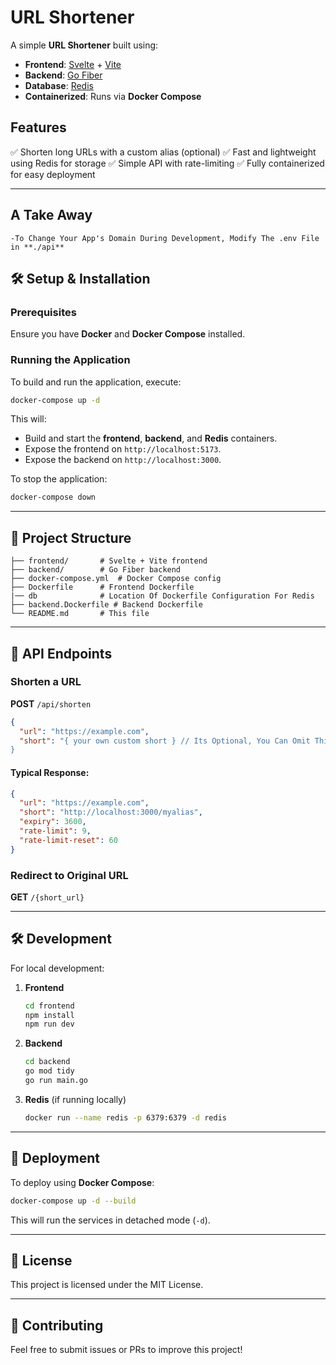 # URL Shortener

A simple **URL Shortener** built using:
- **Frontend**: [Svelte](https://svelte.dev/) + [Vite](https://vitejs.dev/)
- **Backend**: [Go Fiber](https://gofiber.io/)
- **Database**: [Redis](https://redis.io/)
- **Containerized**: Runs via **Docker Compose**

## Features
✅ Shorten long URLs with a custom alias (optional)
✅ Fast and lightweight using Redis for storage
✅ Simple API with rate-limiting
✅ Fully containerized for easy deployment

---

## A Take Away 
    -To Change Your App's Domain During Development, Modify The .env File in **./api**

## 🛠️ Setup & Installation
### **Prerequisites**
Ensure you have **Docker** and **Docker Compose** installed.

### **Running the Application**
To build and run the application, execute:
```bash
docker-compose up -d
```
This will:
- Build and start the **frontend**, **backend**, and **Redis** containers.
- Expose the frontend on `http://localhost:5173`.
- Expose the backend on `http://localhost:3000`.

To stop the application:
```bash
docker-compose down
```

---

## 📂 Project Structure
```
├── frontend/       # Svelte + Vite frontend
├── backend/        # Go Fiber backend
├── docker-compose.yml  # Docker Compose config
├── Dockerfile      # Frontend Dockerfile
|── db              # Location Of Dockerfile Configuration For Redis
├── backend.Dockerfile # Backend Dockerfile
└── README.md       # This file
```

---

## 🔗 API Endpoints
### **Shorten a URL**
**POST** `/api/shorten`
```json
{
  "url": "https://example.com",
  "short": "{ your own custom short } // Its Optional, You Can Omit This
}
```
#### **Typical Response:**
```json
{
  "url": "https://example.com",
  "short": "http://localhost:3000/myalias",
  "expiry": 3600,
  "rate-limit": 9,
  "rate-limit-reset": 60
}
```

### **Redirect to Original URL**
**GET** `/{short_url}`


---

## 🛠️ Development
For local development:
1. **Frontend**
   ```bash
   cd frontend
   npm install
   npm run dev
   ```
2. **Backend**
   ```bash
   cd backend
   go mod tidy
   go run main.go
   ```
3. **Redis** (if running locally)
   ```bash
   docker run --name redis -p 6379:6379 -d redis
   ```

---

## 🚀 Deployment
To deploy using **Docker Compose**:
```bash
docker-compose up -d --build
```
This will run the services in detached mode (`-d`).

---

## 📜 License
This project is licensed under the MIT License.

---

## 🤝 Contributing
Feel free to submit issues or PRs to improve this project!

